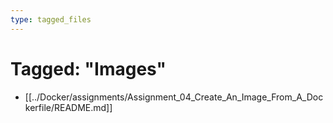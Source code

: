 ```yaml
---
type: tagged_files
---
```

# Tagged: "Images"

- [[../Docker/assignments/Assignment_04_Create_An_Image_From_A_Dockerfile/README.md]]
